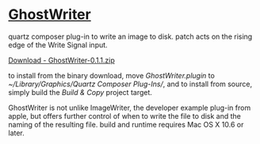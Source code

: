 [GhostWriter](http://github.com/jpld/GhostWriter/)
=============
quartz composer plug-in to write an image to disk. patch acts on the rising edge of the Write Signal input.

[Download - GhostWriter-0.1.1.zip](http://cloud.github.com/downloads/jpld/GhostWriter/GhostWriter-0.1.1.zip)

to install from the binary download, move _GhostWriter.plugin_ to _~/Library/Graphics/Quartz Composer Plug-Ins/_, and to install from source, simply build the _Build & Copy_ project target.

GhostWriter is not unlike ImageWriter, the developer example plug-in from apple, but offers further control of when to write the file to disk and the naming of the resulting file. build and runtime requires Mac OS X 10.6 or later.

